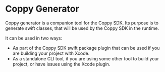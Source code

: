 # Coppy Generator

Coppy generator is a companion tool for the Coppy SDK. Its purpose is to generate swift classes, that will be used by the Coppy SDK in the runtime.

It can be used in two ways:

- As part of the Coppy SDK swift package plugin that can be used if you are building your project with Xcode.
- As a standalone CLI tool, if you are using some other tool to build your project, or have issues using the Xcode plugin.

